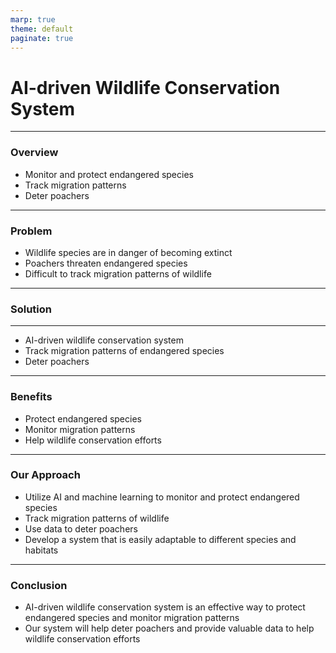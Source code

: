 ```yaml
---
marp: true
theme: default
paginate: true
---
```

# AI-driven Wildlife Conservation System

___
### Overview

- Monitor and protect endangered species
- Track migration patterns
- Deter poachers
---
### Problem

- Wildlife species are in danger of becoming extinct
- Poachers threaten endangered species
- Difficult to track migration patterns of wildlife
---
### Solution
---
- AI-driven wildlife conservation system
- Track migration patterns of endangered species
- Deter poachers
---
### Benefits

- Protect endangered species
- Monitor migration patterns
- Help wildlife conservation efforts
---
### Our Approach

- Utilize AI and machine learning to monitor and protect endangered species
- Track migration patterns of wildlife
- Use data to deter poachers
- Develop a system that is easily adaptable to different species and habitats
---
### Conclusion

- AI-driven wildlife conservation system is an effective way to protect endangered species and monitor migration patterns
- Our system will help deter poachers and provide valuable data to help wildlife conservation efforts
